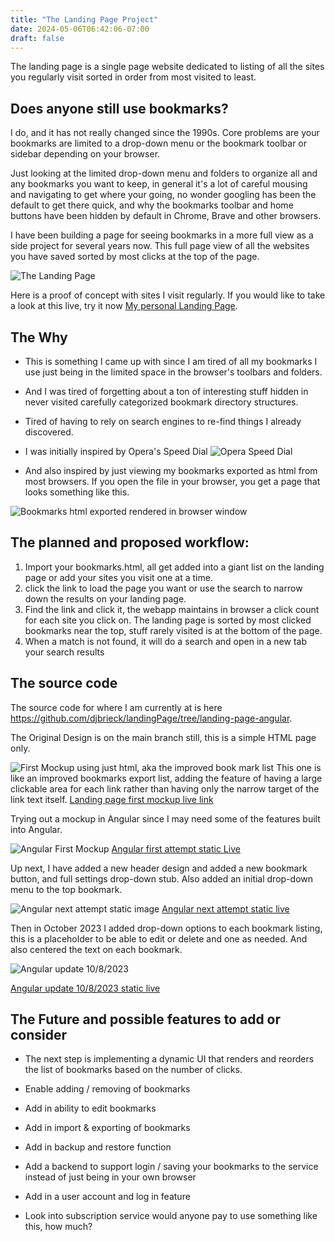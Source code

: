 ```yaml
---
title: "The Landing Page Project"
date: 2024-05-06T06:42:06-07:00
draft: false
---
```


The landing page is a single page website dedicated to listing of all the sites you regularly visit sorted in order 
from most visited to least. 

## Does anyone still use bookmarks?

I do, and it has not really changed since the 1990s. Core problems are your bookmarks are limited to a drop-down menu 
or the bookmark toolbar or sidebar depending on your browser.

Just looking at the limited drop-down menu and folders to organize all and any bookmarks you want to keep, in general 
it's a lot of careful mousing and navigating to get where your going, no wonder googling has been the default to get 
there quick, and why the bookmarks toolbar and home buttons have been hidden by default in Chrome, Brave and other 
browsers.

I have been building a page for seeing bookmarks in a more full view as a side project for several years now. 
This full page view of all the websites you have saved sorted by most clicks at the top of the page.

![The Landing Page](LandingPageMockup.png)


Here is a proof of concept with sites I visit regularly.  If you would like to take a look at this live, try it now
[My personal Landing Page](https://ipfs.io/ipfs/bafybeiacqqyhof34mreni4sdf56nb6dgql24w34g3ovjm7t5ewpnd7ijku/).

## The Why

- This is something I came up with since I am tired of all my bookmarks I use 
just being in the limited space in the browser's toolbars and folders.

-  And I was tired of forgetting about a ton of interesting stuff hidden in never visited carefully categorized 
bookmark directory structures.

- Tired of having to rely on search engines to re-find things I already discovered.

- I was initially inspired by Opera's Speed 
Dial ![Opera Speed Dial](OpeaSpeedDial.png) 

- And also inspired by just viewing my bookmarks exported as html from most browsers.
If you open the file in your browser, you get a page that looks something like this.

![Bookmarks html exported rendered in browser window](BookmarksExportLoaded.png) 


## The planned and proposed workflow:
1. Import your bookmarks.html, all get added into a giant list on the landing page or add your sites you visit one at 
a time. 
2. click the link to load the page you want or use the search to narrow down the results on your landing page.
3. Find the link and click it, the webapp maintains in browser a click count for each site you click on.
   The landing page is sorted by most clicked bookmarks near the top, stuff rarely visited is at the bottom of the page.
4. When a match is not found, it will do a search and open in a new tab your search results

## The source code

The source code for where I am currently at is here https://github.com/djbrieck/landingPage/tree/landing-page-angular.

The Original Design is on the main branch still, this is a simple HTML page only.

![First Mockup using just html, aka the improved book mark list](OrginalLandingPagebafybeigqbwl2qwlerb2nwde4uund43xggfwf5dzkm2e5ekyycmgzjcth44.png)
This one is like an improved bookmarks export list, adding the feature of having a large clickable area for each link 
rather than having only the narrow target of the link text itself.
[Landing page first mockup live link](https://ipfs.io/ipfs/bafybeigqbwl2qwlerb2nwde4uund43xggfwf5dzkm2e5ekyycmgzjcth44/)

Trying out a mockup in Angular since I may need some of the features built into Angular.

![Angular First Mockup](TheLandingPageAngularMockup1_bafybeibgq2zpgroyo6lu5bo6ri77o4455gzaqry4z3uzw2chkyal3kia3m.png)
[Angular first attempt static Live](https://ipfs.io/ipfs/bafybeibgq2zpgroyo6lu5bo6ri77o4455gzaqry4z3uzw2chkyal3kia3m/)

Up next, I have added a new header design and added a new bookmark button, and full settings drop-down stub.
Also added an initial drop-down menu to the top bookmark.

![Angular next attempt static image](AngularLandingPage_bafybeidnalp55sxv543jmzw5kml6akfa4lpy6iectq27tzimy5nhjnefri.png)
[Angular next attempt static live](https://ipfs.io/ipfs/bafybeidnalp55sxv543jmzw5kml6akfa4lpy6iectq27tzimy5nhjnefri/)

Then in October 2023 I added drop-down options to each bookmark listing, this is a placeholder to be able to edit or 
delete and one as needed.
And also centered the text on each bookmark.

![Angular update 10/8/2023](TheLandingPageOct2023_QmSqb5R7zQXvNk55tnqTyyioANq39djUQvd9fb8KtVE1TM.png)

[Angular update 10/8/2023 static live](https://ipfs.io/ipfs/bafybeicc3b55tpjpfqiqml42wsrybqmxve3a7ml6y4cyxsx5sybmvpc6ua/) 

## The Future and possible features to add or consider

- The next step is implementing a dynamic UI that renders and reorders the list of bookmarks based on the number of 
clicks.

- Enable adding / removing of bookmarks
 
- Add in ability to edit bookmarks

- Add in import & exporting of bookmarks

- Add in backup and restore function

- Add a backend to support login / saving your bookmarks to the service instead of just being in your own browser

- Add in a user account and log in feature 

- Look into subscription service would anyone pay to use something like this, how much?


